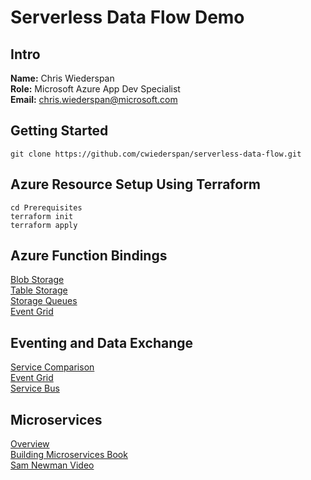 # Serverless Data Flow Demo

## Intro
**Name:** Chris Wiederspan  
**Role:** Microsoft Azure App Dev Specialist  
**Email:** chris.wiederspan@microsoft.com

## Getting Started
`git clone https://github.com/cwiederspan/serverless-data-flow.git`

## Azure Resource Setup Using Terraform
```
cd Prerequisites
terraform init
terraform apply
```

## Azure Function Bindings
[Blob Storage](https://docs.microsoft.com/en-us/azure/azure-functions/functions-bindings-storage-blob)  
[Table Storage](https://docs.microsoft.com/en-us/azure/azure-functions/functions-bindings-storage-table)  
[Storage Queues](https://docs.microsoft.com/en-us/azure/azure-functions/functions-bindings-storage-queue)  
[Event Grid](https://docs.microsoft.com/en-us/azure/azure-functions/functions-bindings-event-grid)  

## Eventing and Data Exchange
[Service Comparison](https://azure.microsoft.com/en-us/blog/events-data-points-and-messages-choosing-the-right-azure-messaging-service-for-your-data/)  
[Event Grid](https://docs.microsoft.com/en-us/azure/event-grid/overview)  
[Service Bus](https://docs.microsoft.com/en-us/azure/service-bus-messaging/service-bus-messaging-overview)  

## Microservices
[Overview](https://docs.microsoft.com/en-us/azure/service-fabric/service-fabric-overview-microservices)  
[Building Microservices Book](http://shop.oreilly.com/product/0636920033158.do)  
[Sam Newman Video](https://www.youtube.com/watch?v=PFQnNFe27kU)  